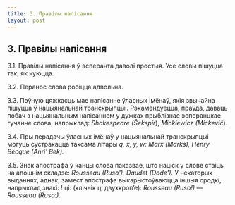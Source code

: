 ```yaml
---
title: 3. Правілы напісання
layout: post
---
```

## **3. Правілы напісання**

3.1. Правілы напісання ў эсперанта даволі простыя. Усе словы пішуцца
так, як чуюцца.

3.2. Перанос слова робіцца адвольна.

3.3. Пэўную цяжкасць мае напісанне ўласных імёнаў, якія звычайна
пішуцца ў нацыянальнай транскрыпцыі. Рэкамендуецца, праўда,
даваць побач з нацыянальным напісаннем у дужках прыблізнае
эсперанцкае гучанне слова, напрыклад: *Shakespeare (Ŝekspir*),
*Mickiewicz (Mickeviĉ*).

3.4. Пры перадачы ўласных імёнаў у нацыянальнай транскрыпцыі могуць
сустракацца таксама літары *q, х, у, w: Маrх (Marks), Henry Becque
(Anri' Bek).*

3.5. Знак апострафа ў канцы слова паказвае, што націск у слове стаіць
на апошнім складзе: *Rousseau (Ruso'), Daudet (Dode').* У некаторых
выданнях, аднак, замест апострафа выкарыстоўваюцца іншыя сродкі,
напрыклад знакі: ! ці: (клічнік ці двухкроп’е): *Rousseau
(Ruso!)* — *Rousseau (Ruso:).*

